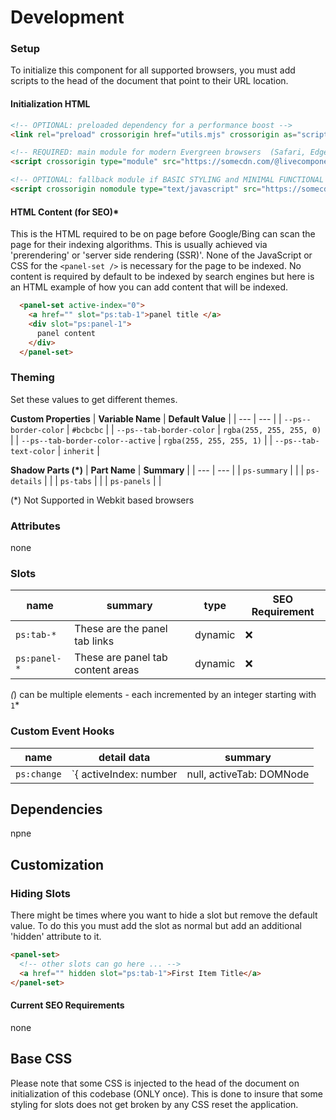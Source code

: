 # Development
### Setup
To initialize this component for all supported browsers, you must add scripts to the head of the document that point to their URL location.

#### Initialization HTML
```html
<!-- OPTIONAL: preloaded dependency for a performance boost -->
<link rel="preload" crossorigin href="utils.mjs" crossorigin as="script"/>

<!-- REQUIRED: main module for modern Evergreen browsers  (Safari, Edge, Chrome, Mobile Safari, and Firefox) -->
<script crossorigin type="module" src="https://somecdn.com/@livecomponents/panel-set/master/panel-set.mjs"></script>

<!-- OPTIONAL: fallback module if BASIC STYLING and MINIMAL FUNCTIONAL SUPPORT for older browsers -->
<script crossorigin nomodule type="text/javascript" src="https://somecdn.com/livecomponents/panel-set/master/panel-set.js"></script>
```

#### HTML Content (for SEO)*
This is the HTML required to be on page before Google/Bing can scan the page for their indexing algorithms. This is usually achieved via 'prerendering' or 'server side rendering (SSR)'. None of the JavaScript or CSS for the `<panel-set />` is necessary for the page to be indexed. No content is required by default to be indexed by search engines but here is an HTML example of how you can add content that will be indexed.

```html
  <panel-set active-index="0">
    <a href="" slot="ps:tab-1">panel title </a>
    <div slot="ps:panel-1">
      panel content
    </div>
  </panel-set>
```

### Theming
Set these values to get different themes.

**Custom Properties**
| **Variable Name** | **Default Value** |
| --- | --- |
| `--ps--border-color` | `#bcbcbc` |
| `--ps--tab-border-color` | `rgba(255, 255, 255, 0)` |
| `--ps--tab-border-color--active` | `rgba(255, 255, 255, 1)` |
| `--ps--tab-text-color` | `inherit` |

**Shadow Parts (*)**
| **Part Name** | **Summary** |
| --- | --- |
| `ps-summary` | |
| `ps-details` | |
| `ps-tabs` | |
| `ps-panels` | |

(*) Not Supported in Webkit based browsers

### Attributes
none
<!-- | **name** | **summary** | **expected value** |
| --- | --- | --- | -->

### Slots
| **name** | **summary** | **type** | **SEO Requirement** |
| --- | --- | --- | --- |
| `ps:tab-*` | These are the panel tab links | dynamic | ❌ |
| `ps:panel-*` | These are panel tab content areas | dynamic | ❌ |
*(*) can be multiple elements - each incremented by an integer starting with `1`*

<!-- ✅ or ❌ -->

### Custom Event Hooks
| **name** | **detail data** | **summary** |
| --- | --- | --- |
| `ps:change` | `{ activeIndex: number | null, activeTab: DOMNode | null, activePanel: DOMNode | null}` | triggers when 'active' attribute is updated on any slot |

## Dependencies
npne
<!-- | **name** | **location** | **type** | **reason** | **swappable** |
| --- | --- | --- | --- | --- |
| `<no-element>` | `https://somecdn.com/jkjlkjlkjl` | External Custom Element | provides something cool | ✅ or ❌ | -->

## Customization

### Hiding Slots
There might be times where you want to hide a slot but remove the default value. To do this you must add the slot as normal but add an additional 'hidden' attribute to it.
```html
<panel-set>
  <!-- other slots can go here ... -->
  <a href="" hidden slot="ps:tab-1">First Item Title</a>
</panel-set>
``` 

#### Current SEO Requirements 
none

## Base CSS
Please note that some CSS is injected to the head of the document on initialization of this codebase (ONLY once). This is done to insure that some styling for slots does not get broken by any CSS reset the application.

<!--
## NPM Scripts
| **command** | **summary** |
| --- | --- |
| `npm run build` | handles compression. The main file is compressed to brotli and the fallback file (or 'nomodule' file) is compressed to gzip |
| `npm run test` | runs `npm run test:unit` and `npm run test:e2e` |
| `npm run test:unit` | runs unit tests | 
| `npm run test:e2e` | runs end-to-end tests |
| `npm run start` | runs an dev server to test the component (port 5000) |
-->